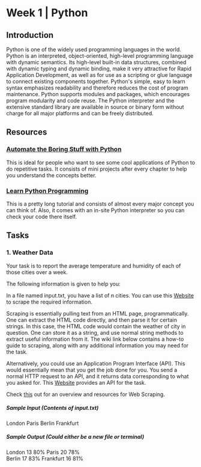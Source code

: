 # Week 1 | Python

## Introduction 
Python is one of the widely used programming languages in the world. Python is an interpreted, object-oriented, high-level programming language with dynamic semantics. Its high-level built-in data structures, combined with dynamic typing and dynamic binding, make it very attractive for Rapid Application Development, as well as for use as a scripting or glue language to connect existing components together. Python's simple, easy to learn syntax emphasizes readability and therefore reduces the cost of program maintenance. Python supports modules and packages, which encourages program modularity and code reuse. The Python interpreter and the extensive standard library are available in source or binary form without charge for all major platforms and can be freely distributed.


## Resources

### [Automate the Boring Stuff with Python](http://automatetheboringstuff.com/) 
This is ideal for people who want to see some cool applications of Python to do repetitive tasks. It consists of mini projects after every chapter to help you understand the concepts better.

### [Learn Python Programming](https://www.programiz.com/python-programming)
This is a pretty long tutorial and consists of almost every major concept you can think of. Also, it comes with an in-site Python interpreter so you can check your code there itself.


## Tasks

### 1. Weather Data
Your task is to report the average temperature and humidity of each of those cities over a week.

The following information is given to help you:

In a file named input.txt, you have a list of n cities.
You can use this [Website](https://www.wunderground.com) to scrape the required information.

Scraping is essentially pulling text from an HTML page, programmatically. One can extract the HTML code directly, and then parse it for certain strings. In this case, the HTML code would contain the weather of city in question. One can store it as a string, and use normal string methods to extract useful information from it.  The wiki link below contains a how-to guide to scraping, along with any additional information you may need for the task.


Alternatively, you could use an Application Program Interface (API). This would essentially mean that you get the job done for you. You send a normal HTTP request to an API, and it returns data corresponding to what you asked for. This [Website](https://openweathermap.org/api) provides an API for the task.

Check [this](http://wncc-iitb.org/wiki/index.php/Web_Scraping) out for an overview and resources for Web Scraping.


##### Sample Input (Contents of input.txt)
London
Paris
Berlin
Frankfurt

##### Sample Output (Could either be a new file or terminal)
London      13       80%
Paris       20        78%     
Berlin      17        83%
Frankfurt   16        81%


 